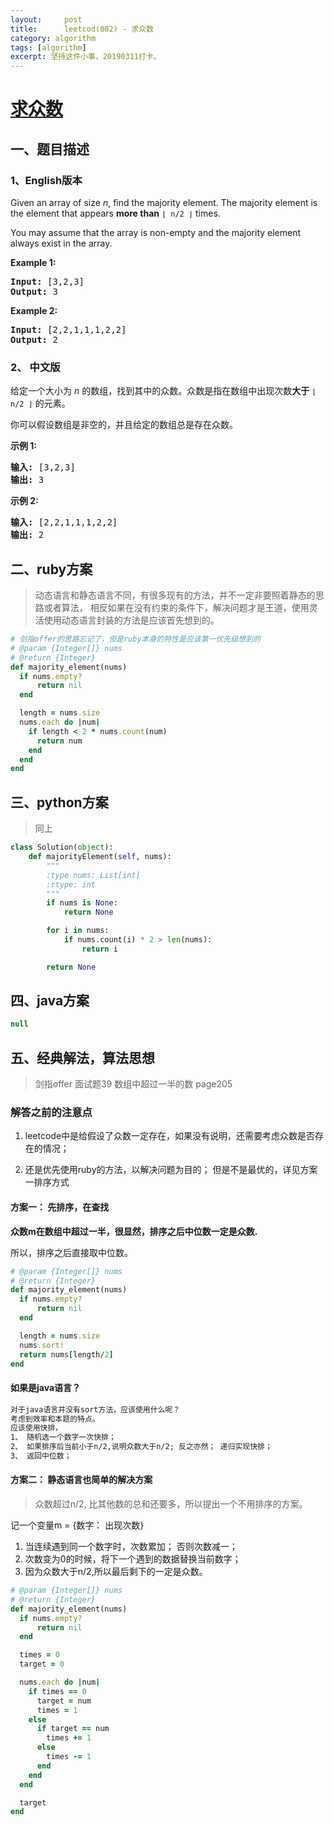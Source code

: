 ```yaml
---
layout:     post
title:      leetcod(002) - 求众数
category: algorithm
tags: [algorithm]
excerpt: 坚持这件小事，20190311打卡。
---
```



[求众数](https://leetcode-cn.com/explore/interview/card/top-interview-quesitons-in-2018/261/before-you-start/1107/)
=======

一、题目描述
----------

### 1、English版本

<div class="question-description__3U1T"><div class="translation-tool__3Ffj"><span class="" data-toggle="tooltip" data-placement="left" data-original-title="显示中文" aria-hidden="true" style="cursor: pointer;"><div class="switch-base__1Zql" data-on="true"><div class="toggle__3ZBJ"></div></div></span></div><div><p>Given an array of size <i>n</i>, find the majority element. The majority element is the element that appears <b>more than</b> <code>⌊ n/2 ⌋</code> times.</p>

<p>You may assume that the array is non-empty and the majority element always exist in the array.</p>

<p><strong>Example 1:</strong></p>

<pre><strong>Input:</strong> [3,2,3]
<strong>Output:</strong> 3</pre>

<p><strong>Example 2:</strong></p>

<pre><strong>Input:</strong> [2,2,1,1,1,2,2]
<strong>Output:</strong> 2
</pre>
</div></div>

### 2、 中文版

<div class="question-description__3U1T"><div class="translation-tool__3Ffj"><span class="" data-toggle="tooltip" data-placement="left" data-original-title="显示英文" aria-hidden="true" style="cursor: pointer;"><div class="switch-base__1Zql" data-on="false"><div class="toggle__3ZBJ"></div></div></span></div><div><p>给定一个大小为 <em>n </em>的数组，找到其中的众数。众数是指在数组中出现次数<strong>大于</strong>&nbsp;<code>⌊ n/2 ⌋</code>&nbsp;的元素。</p>

<p>你可以假设数组是非空的，并且给定的数组总是存在众数。</p>

<p><strong>示例&nbsp;1:</strong></p>

<pre><strong>输入:</strong> [3,2,3]
<strong>输出:</strong> 3</pre>

<p><strong>示例&nbsp;2:</strong></p>

<pre><strong>输入:</strong> [2,2,1,1,1,2,2]
<strong>输出:</strong> 2
</pre>
</div></div>

二、ruby方案
----------

> 动态语言和静态语言不同，有很多现有的方法，并不一定非要照着静态的思路或者算法，
> 相反如果在没有约束的条件下，解决问题才是王道，使用灵活使用动态语言封装的方法是应该首先想到的。

```ruby
# 剑指offer的思路忘记了，但是ruby本身的特性是应该第一优先级想到的
# @param {Integer[]} nums
# @return {Integer}
def majority_element(nums)
  if nums.empty?
      return nil
  end

  length = nums.size
  nums.each do |num|
    if length < 2 * nums.count(num)
      return num
    end
  end
end
```

三、python方案
-------------

> 同上

```python
class Solution(object):
    def majorityElement(self, nums):
        """
        :type nums: List[int]
        :rtype: int
        """
        if nums is None:
            return None

        for i in nums:
            if nums.count(i) * 2 > len(nums):
                return i

        return None
```

四、java方案
----------

```java
null
```

五、经典解法，算法思想
----------
> 剑指offer 面试题39 数组中超过一半的数 page205

### 解答之前的注意点

1. leetcode中是给假设了众数一定存在，如果没有说明，还需要考虑众数是否存在的情况；

2. 还是优先使用ruby的方法，以解决问题为目的； 但是不是最优的，详见方案一排序方式

#### 方案一： 先排序，在查找

**众数m在数组中超过一半，很显然，排序之后中位数一定是众数.**

所以，排序之后直接取中位数。

```ruby
# @param {Integer[]} nums
# @return {Integer}
def majority_element(nums)
  if nums.empty?
      return nil
  end

  length = nums.size
  nums.sort!
  return nums[length/2]
end
```

#### 如果是java语言？

```html
对于java语言并没有sort方法，应该使用什么呢？
考虑到效率和本题的特点。
应该使用快排，
1、 随机选一个数字一次快排；
2、 如果排序后当前小于n/2,说明众数大于n/2; 反之亦然； 递归实现快排；
3、 返回中位数；
```

#### 方案二： 静态语言也简单的解决方案

> 众数超过n/2, 比其他数的总和还要多，所以提出一个不用排序的方案。

记一个变量m = {数字： 出现次数}

1. 当连续遇到同一个数字时，次数累加； 否则次数减一；
2. 次数变为0的时候，将下一个遇到的数据替换当前数字；
3. 因为众数大于n/2,所以最后剩下的一定是众数。

```ruby
# @param {Integer[]} nums
# @return {Integer}
def majority_element(nums)
  if nums.empty?
      return nil
  end

  times = 0
  target = 0

  nums.each do |num|
    if times == 0
      target = num
      times = 1
    else
      if target == num
        times += 1
      else
        times -= 1
      end
    end
  end

  target
end
```
